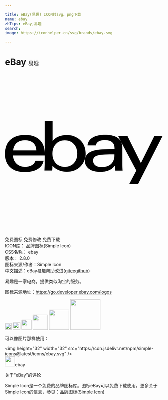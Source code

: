 ```yaml
---

title: eBay(易趣) ICON转svg、png下载
name: ebay
zhTips: eBay,易趣
search: 
image: https://iconhelper.cn/svg/brands/ebay.svg

---
```


# eBay  <small style="font-size: 60%;font-weight: 100">易趣</small>

<div id="svg" class="svg-wrap">
<svg role="img" viewBox="0 0 24 24" xmlns="http://www.w3.org/2000/svg"><title>eBay icon</title><path d="M6.056 12.13V7.21h1.2v3.026c.59-.703 1.402-.906 2.202-.906 1.34 0 2.828.904 2.828 2.855 0 .233-.015.457-.06.668.24-.953 1.274-1.305 2.896-1.344.51-.018 1.095-.018 1.56-.018v-.135c0-.885-.556-1.244-1.53-1.244-.72 0-1.245.3-1.305.81h-1.275c.136-1.29 1.5-1.62 2.686-1.62 1.064 0 1.995.27 2.415 1.02l-.436-.84h1.41l2.055 4.125 2.055-4.126H24l-3.72 7.305h-1.346l1.07-2.04-2.33-4.38c.13.255.2.555.2.93v2.46c0 .346.01.69.04 1.005H16.8c-.03-.255-.046-.51-.046-.765-.603.734-1.32.96-2.32.96-1.48 0-2.272-.78-2.272-1.695 0-.15.015-.284.037-.405-.3 1.246-1.36 2.086-2.767 2.086-.87 0-1.694-.315-2.2-.93 0 .24-.015.494-.04.734h-1.18c.02-.39.04-.855.04-1.245v-1.05h-4.83c.065 1.095.818 1.74 1.853 1.74.718 0 1.355-.3 1.568-.93h1.24c-.24 1.29-1.61 1.725-2.79 1.725C.95 15.007 0 13.82 0 12.23c0-1.754.982-2.91 3.116-2.91 1.688 0 2.93.886 2.94 2.806v.005zm9.137.183c-1.095.034-1.77.233-1.77.95 0 .465.36.97 1.305.97 1.26 0 1.935-.69 1.935-1.814v-.13c-.45 0-.99.006-1.484.022h.012zm-6.06 1.875c1.11 0 1.876-.806 1.876-2.02s-.768-2.02-1.893-2.02c-1.11 0-1.89.806-1.89 2.02s.765 2.02 1.875 2.02h.03zm-4.35-2.514c-.044-1.125-.854-1.546-1.725-1.546-.944 0-1.694.474-1.815 1.546h3.54z"/></svg>
</div>
<detail full-name='ebay'></detail>

<div class="detail-page">
<p>
<span><span class="badge-success badge">免费图标</span> <span class="badge-success badge">免费修改</span>  <span class="badge-success badge">免费下载</span> </span>
<br/>
<span>
ICON库：
<span class="badge-secondary badge">品牌图标(Simple Icon)</span> 
</span>
<br/>
<span>
CSS名称：
<span class="badge-secondary badge">ebay</span> 
</span>

<br/>
<span>
版本：
<span class="badge-secondary badge">2.8.0</span> 
</span>
<br/>
<span>图标来源/作者：<span class="badge-light badge">Simple Icon</span></span> 
<br/>
<span class="zh-detail">中文描述：<span class="badge-primary badge">eBay</span><span class="badge-primary badge">易趣</span><span class="help-link"><span>帮助改进</span>(<a href="https://gitee.com/liuwave/icon-helper/edit/master/json/brands/ebay.json" target="_blank" rel="noopener noreferrer">gitee</a><a href="https://github.com/liuwave/icon-helper/edit/master/json/brands/ebay.json" target="_blank" rel="noopener noreferrer">github</a></span>)</span><br/>
</p>
</div><div class="description description alert alert-light"><p>易趣是一家电商，提供类似淘宝的服务。</p><p>图标来源地址：<a href="https://go.developer.ebay.com/logos" target="_blank" rel="noopener noreferrer">https://go.developer.ebay.com/logos</a></p></div>
<div class="alert alert-dark">
<img height="21" width="21" src="https://cdn.jsdelivr.net/npm/simple-icons@latest/icons/ebay.svg" />
<img height="24" width="24" src="https://cdn.jsdelivr.net/npm/simple-icons@latest/icons/ebay.svg" />
<img height="32" width="32" src="https://cdn.jsdelivr.net/npm/simple-icons@latest/icons/ebay.svg" />
<img height="48" width="48" src="https://cdn.jsdelivr.net/npm/simple-icons@latest/icons/ebay.svg" />
<img height="64" width="64" src="https://cdn.jsdelivr.net/npm/simple-icons@latest/icons/ebay.svg" />
<img height="96" width="96" src="https://cdn.jsdelivr.net/npm/simple-icons@latest/icons/ebay.svg" />

</div>
<div>
  <p>可以像图片那样使用：    
  </p>
  <div class="alert alert-primary" style="font-size: 14px">
    &lt;img height="32" width="32" src="https://cdn.jsdelivr.net/npm/simple-icons@latest/icons/ebay.svg" /&gt;
    <copy-btn content='<img height="32" width="32" src="https://cdn.jsdelivr.net/npm/simple-icons@latest/icons/ebay.svg" />'></copy-btn>
  </div>
  <div class="alert alert-secondary">
    <img height="32" width="32" src="https://cdn.jsdelivr.net/npm/simple-icons@latest/icons/ebay.svg" />ebay
    <copy-btn content="ebay" btn-title="复制图标名称"></copy-btn>
  </div>
</div>

<Vssue title="关于“eBay”的评论" >关于“eBay”的评论</Vssue>


<div><p>Simple Icon是一个免费的品牌图标库。图标eBay可以免费下载使用。更多关于  Simple Icon的信息，参见：<a target="_blank" href="https://iconhelper.cn/brands.html">品牌图标(Simple Icon)</a>
</p></div>
